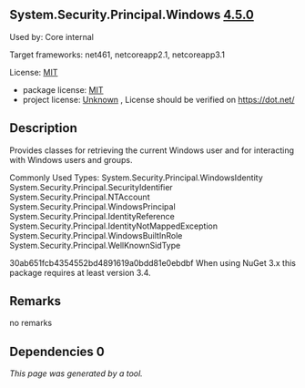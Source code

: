 System.Security.Principal.Windows [4.5.0](https://www.nuget.org/packages/System.Security.Principal.Windows/4.5.0)
--------------------

Used by: Core internal

Target frameworks: net461, netcoreapp2.1, netcoreapp3.1

License: [MIT](../../../../licenses/mit) 

- package license: [MIT](https://github.com/dotnet/corefx/blob/master/LICENSE.TXT) 
- project license: [Unknown](https://dot.net/) , License should be verified on https://dot.net/

Description
-----------
Provides classes for retrieving the current Windows user and for interacting with Windows users and groups.

Commonly Used Types:
System.Security.Principal.WindowsIdentity
System.Security.Principal.SecurityIdentifier
System.Security.Principal.NTAccount
System.Security.Principal.WindowsPrincipal
System.Security.Principal.IdentityReference
System.Security.Principal.IdentityNotMappedException
System.Security.Principal.WindowsBuiltInRole
System.Security.Principal.WellKnownSidType
 
30ab651fcb4354552bd4891619a0bdd81e0ebdbf 
When using NuGet 3.x this package requires at least version 3.4.

Remarks
-----------
no remarks


Dependencies 0
-----------


*This page was generated by a tool.*